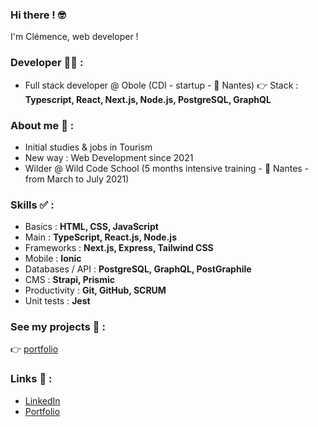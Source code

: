### Hi there ! 🤓
<p>I'm Clémence, web developer !</p>

### Developer 👩‍💻 :

* Full stack developer @ Obole (CDI - startup - 📍 Nantes) 👉 Stack : **Typescript, React, Next.js, Node.js, PostgreSQL, GraphQL**

### About me 👩 :
* Initial studies & jobs in Tourism
* New way : Web Development since 2021
* Wilder @ Wild Code School (5 months intensive training - 📍 Nantes - from March to July 2021)

### Skills ✅ :
* Basics : **HTML, CSS, JavaScript**
* Main : **TypeScript, React.js, Node.js**
* Frameworks : **Next.js, Express, Tailwind CSS**
* Mobile : **Ionic**
* Databases / API : **PostgreSQL, GraphQL, PostGraphile**
* CMS : **Strapi, Prismic**
* Productivity : **Git, GitHub, SCRUM**
* Unit tests : **Jest**

### See my projects 🚀 :
👉 [portfolio](https://clemence-pirault.vercel.app/portfolio)

### Links 🔗 :
* [LinkedIn](https://www.linkedin.com/in/clemence-pirault/)
* [Portfolio](https://clemence-pirault.vercel.app/)
